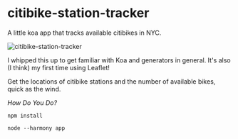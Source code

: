 # citibike-station-tracker
A little koa app that tracks available citibikes in NYC. 

![citibike-station-tracker](http://i.imgur.com/2AaLwEN.png)

I whipped this up to get familiar with Koa and generators in general. It's also (I think) my first time using Leaflet!

Get the locations of citibike stations and the number of available bikes, quick as the wind.

_How Do You Do?_

`npm install`

`node --harmony app`